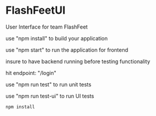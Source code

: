 # FlashFeetUI
User Interface for team FlashFeet

use "npm install" to build your application

use "npm start" to run the application for frontend

insure to have backend running before testing functionality

hit endpoint: "/login"

use "npm run test" to run unit tests

use "npm run test-ui" to run UI tests

```shell
npm install
```
